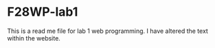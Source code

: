 # F28WP-lab1
This is a read me file for lab 1 web programming.
I have altered the text within the website.

